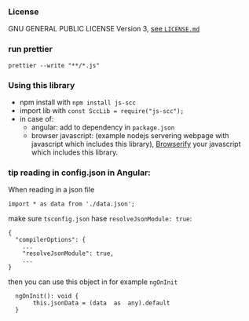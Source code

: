 ### License

GNU GENERAL PUBLIC LICENSE Version 3, [see `LICENSE.md`](LICENSE.md)

### run prettier

`prettier --write "**/*.js"`

### Using this library
- npm install with ```npm install js-scc```
- import lib with ```const SccLib = require("js-scc");```
- in case of:
    - angular: add to dependency in `package.json`
    - browser javascript: (example nodejs servering webpage with javascript which includes this library), [Browserify](http://browserify.org/) your javascript which includes this library.


### tip reading in config.json in Angular:
When reading in a json file
```
import * as data from './data.json';
```

make sure `tsconfig.json` hase `resolveJsonModule: true`:
```
{
  "compilerOptions": {
    ...
    "resolveJsonModule": true,
    ...
}
```

then you can use this object in for example `ngOnInit`
```
  ngOnInit(): void {
       this.jsonData = (data  as  any).default
  }
```
